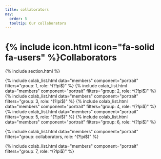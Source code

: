 ```yaml
---
title: collaborators
nav:
  order: 5
  tooltip: Our collaborators
---
```


# {% include icon.html icon="fa-solid fa-users" %}Collaborators



{% include section.html %}

<!--{% include list.html data="members" component="portrait" filters="group: collaborators, role: pi" %}
<br/>-->

{% include colab_list.html data="members" component="portrait" filters="group: 1, role: ^(?!pi$)" %}
{% include colab_list.html data="members" component="portrait" filters="group: 2, role: ^(?!pi$)" %}
{% include colab_list.html data="members" component="portrait" filters="group: 3, role: ^(?!pi$)" %}
{% include colab_list.html data="members" component="portrait" filters="group: 4, role: ^(?!pi$)" %}
{% include colab_list.html data="members" component="portrait" filters="group: 5, role: ^(?!pi$)" %}
{% include colab_list.html data="members" component="portrait" filters="group: 6, role: ^(?!pi$)" %}

{% include colab_list.html data="members" component="portrait" filters="group: collaborators, role: ^(?!pi$)" %}

{% include colab_list.html data="members" component="portrait" filters="group: 7, role: ^(?!pi$)" %}

